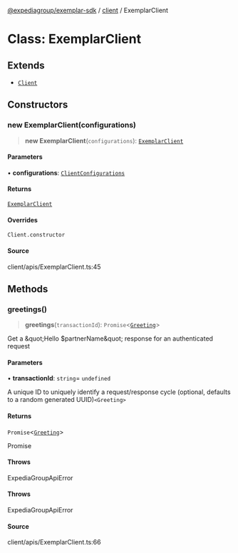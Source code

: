 [@expediagroup/exemplar-sdk](../../index.md) / [client](../index.md) / ExemplarClient

# Class: ExemplarClient

## Extends

- [`Client`](../core/classes/Client.md)

## Constructors

### new ExemplarClient(configurations)

> **new ExemplarClient**(`configurations`): [`ExemplarClient`](ExemplarClient.md)

#### Parameters

• **configurations**: [`ClientConfigurations`](../core/interfaces/ClientConfigurations.md)

#### Returns

[`ExemplarClient`](ExemplarClient.md)

#### Overrides

`Client.constructor`

#### Source

client/apis/ExemplarClient.ts:45

## Methods

### greetings()

> **greetings**(`transactionId`): `Promise`\<[`Greeting`](../../models/classes/Greeting.md)\>

Get a \&quot;Hello $partnerName\&quot; response for an authenticated request

#### Parameters

• **transactionId**: `string`= `undefined`

A unique ID to uniquely identify a request/response cycle (optional, defaults to a random generated UUID)`<Greeting>` 

#### Returns

`Promise`\<[`Greeting`](../../models/classes/Greeting.md)\>

Promise

#### Throws

ExpediaGroupApiError

#### Throws

ExpediaGroupApiError

#### Source

client/apis/ExemplarClient.ts:66
